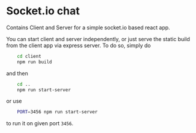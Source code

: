 # Socket.io chat

Contains Client and Server for a simple socket.io based react app.

You can start client and server independently, or just serve the static build from the client app via express server.
To do so, simply do
```bash
    cd client
    npm run build
```

and then
```bash
    cd ..
    npm run start-server
```

or use 
```bash
    PORT=3456 npm run start-server
```

to run it on given port `3456`.
